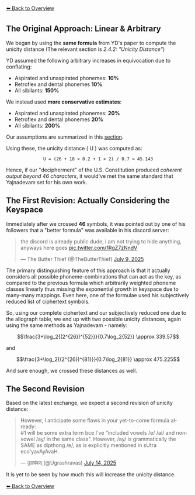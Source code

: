 <!-- MathJax for rendering inline/block LaTeX -->
<script type="text/javascript" id="MathJax-script" async
  src="https://cdn.jsdelivr.net/npm/mathjax@3/es5/tex-mml-chtml.js">
</script>


[⬅️ Back to Overview](index.md)
## The Original Approach: Linear \& Arbitrary

We began by using the **same formula** from YD's paper to compute the unicity distance (The relevant section is *2.4.2: "Unicity Distance"*)

YD assumed the following arbitrary increases in equivocation due to conflating:
- Aspirated and unaspirated phonemes: **10%**
- Retroflex and dental phonemes **10%**
- All sibilants: **150%**

We instead used **more conservative estimates**:
- Aspirated and unaspirated phonemes: **20%**
- Retroflex and dental phonemes **20%**
- All sibilants: **200%**

Our assumptions are summarized in this [section](index.md#latin-to-sanskrit-phoneme-class-mapping-jeffersons-key).

Using these, the unicity distance \( U \) was computed as:

<div style="text-align: center;">
  <code>U = (26 + 18 × 0.2 + 1 × 2) / 0.7 ≈ 45.143</code>
</div>

Hence, if our "decipherment" of the U.S. Constitution produced *coherent output beyond 46 characters*, it would've met the same standard that Yajnadevam set for his own work.

## The First Revision: Actually Considering the Keyspace

Immediately after we crossed **46** symbols, it was pointed out by one of his followers that a "better formula" was available in his discord server:
<!-- <blockquote class="twitter-tweet"><p lang="en" dir="ltr">Personally I have some doubts on the unicity distance calculation, it seemed off when I read it in your original thread. But it would require me to brush up on the fundamentals and work is going to keep me busy for a couple of weeks<br><br>Yes I saw your argument that you used YD&#39;s…</p>&mdash; The Butter Thief (@TheButterThief) <a href="https://twitter.com/TheButterThief/status/1942934255320916056?ref_src=twsrc%5Etfw">July 9, 2025</a></blockquote> <script async src="https://platform.twitter.com/widgets.js" charset="utf-8"></script>  -->
<blockquote class="twitter-tweet"><p lang="en" dir="ltr">the discord is already public dude, i am not trying to hide anything, anyways here goes <a href="https://t.co/1RgZ7zNndV">pic.twitter.com/1RgZ7zNndV</a></p>&mdash; The Butter Thief (@TheButterThief) <a href="https://twitter.com/TheButterThief/status/1942948814710616119?ref_src=twsrc%5Etfw">July 9, 2025</a></blockquote> <script async src="https://platform.twitter.com/widgets.js" charset="utf-8"></script> 


The primary distinguishing feature of this approach is that it actually considers all possible phoneme-combinations that can act as the key, as compared to the previous formula which arbitrarily weighted phoneme classes linearly thus missing the exponential growth in keyspace due to many-many mappings. Even here, one of the formulae used his subjectively reduced list of ciphertext symbols.

So, using our complete ciphertext and our subjectively reduced one due to the allograph table, we end up with two possible unicity distances, again using the same methods as Yajnadevam - namely:

$$\frac{3+\log_2{(2^{26})^{52}}}{0.7\log_2{52}} \approx 339.57$$

and

$$\frac{3+\log_2{(2^{26})^{81}}}{0.7\log_2{81}} \approx 475.225$$

And sure enough, we crossed these distances as well.

## The Second Revision

Based on the latest exchange, we expect a second revision of unicity distance:

<blockquote class="twitter-tweet"><p lang="en" dir="ltr">However, I anticipate some flaws in your yet-to-come formula already:<br>#1 will be some extra term bce I&#39;ve &quot;included vowels /e/ /ai/ and non-vowel /ay/ in the same class&quot;. However, /ay/ is grammatically the SAME as dipthong /e/, as is explicitly mentioned in sUtra eco&#39;yavAyAvaH.</p>&mdash; उ॒ग्रश्र॑वस् (@Ugrashravas) <a href="https://twitter.com/Ugrashravas/status/1944786561943662935?ref_src=twsrc%5Etfw">July 14, 2025</a></blockquote> <script async src="https://platform.twitter.com/widgets.js" charset="utf-8"></script> 

It is yet to be seen by how much this will increase the unicity distance.

[⬅️ Back to Overview](index.md)